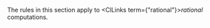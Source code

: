  



The rules in this section apply to <ClLinks  term={"rational"}><i>rational</i></ClLinks> computations. 







 



 



